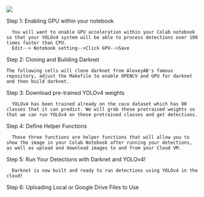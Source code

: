 ![](results.gif)

Step 1: Enabling GPU within your notebook

      You will want to enable GPU acceleration within your Colab notebook so that your YOLOv4 system will be able to process detections over 100 times faster than CPU.
      Edit--> Notebook setting-->Click GPU-->Save

Step 2: Cloning and Building Darknet

    The following cells will clone darknet from AlexeyAB's famous repository, adjust the Makefile to enable OPENCV and GPU for darknet and then build darknet.

Step 3: Download pre-trained YOLOv4 weights

      YOLOv4 has been trained already on the coco dataset which has 80 classes that it can predict. We will grab these pretrained weights so that we can run YOLOv4 on these pretrained classes and get detections.

Step 4: Define Helper Functions

      These three functions are helper functions that will allow you to show the image in your Colab Notebook after running your detections, as well as upload and download images to and from your Cloud VM.

Step 5: Run Your Detections with Darknet and YOLOv4!

      Darknet is now built and ready to run detections using YOLOv4 in the cloud!

Step 6: Uploading Local or Google Drive Files to Use
